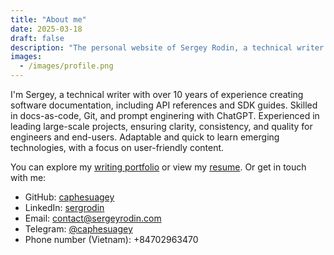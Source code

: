 ```yaml
---
title: "About me"
date: 2025-03-18
draft: false
description: "The personal website of Sergey Rodin, a technical writer specializing in API and developer documentation."
images:
  - /images/profile.png
---
```


I'm Sergey, a technical writer with over 10 years of experience creating software documentation, including API references and SDK guides. Skilled in docs-as-code, Git, and prompt enginering with ChatGPT. Experienced in leading large-scale projects, ensuring clarity, consistency, and quality for engineers and end-users. Adaptable and quick to learn emerging technologies, with a focus on user-friendly content.

You can explore my [writing portfolio](/portfolio) or view my [resume](/resume). Or get in touch with me:

* GitHub: [caphesuagey](https://github.com/caphesuagey)
* LinkedIn: [sergrodin](https://www.linkedin.com/in/sergrodin/)
* Email: [contact@sergeyrodin.com](mailto:contact@sergeyrodin.com)
* Telegram: [@caphesuagey](https://t.me/caphesuagey)
* Phone number (Vietnam): +84702963470
